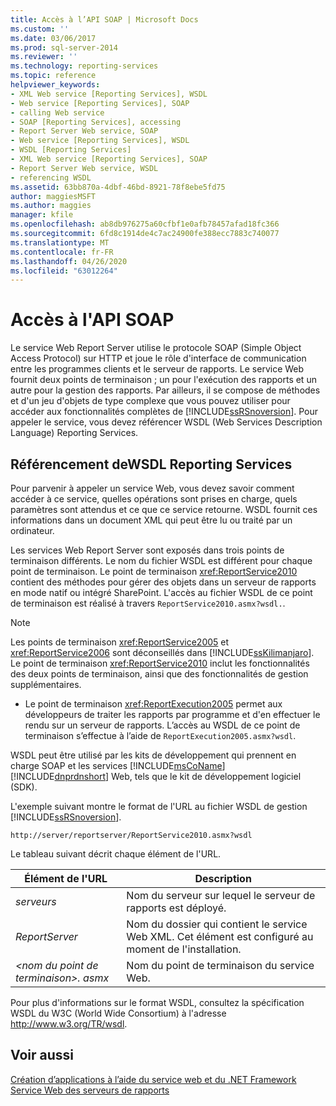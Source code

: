 ```yaml
---
title: Accès à l’API SOAP | Microsoft Docs
ms.custom: ''
ms.date: 03/06/2017
ms.prod: sql-server-2014
ms.reviewer: ''
ms.technology: reporting-services
ms.topic: reference
helpviewer_keywords:
- XML Web service [Reporting Services], WSDL
- Web service [Reporting Services], SOAP
- calling Web service
- SOAP [Reporting Services], accessing
- Report Server Web service, SOAP
- Web service [Reporting Services], WSDL
- WSDL [Reporting Services]
- XML Web service [Reporting Services], SOAP
- Report Server Web service, WSDL
- referencing WSDL
ms.assetid: 63bb870a-4dbf-46bd-8921-78f8ebe5fd75
author: maggiesMSFT
ms.author: maggies
manager: kfile
ms.openlocfilehash: ab8db976275a60cfbf1e0afb78457afad18fc366
ms.sourcegitcommit: 6fd8c1914de4c7ac24900fe388ecc7883c740077
ms.translationtype: MT
ms.contentlocale: fr-FR
ms.lasthandoff: 04/26/2020
ms.locfileid: "63012264"
---
```

# <a name="accessing-the-soap-api"></a>Accès à l'API  SOAP
  Le service Web Report Server utilise le protocole SOAP (Simple Object Access Protocol) sur HTTP et joue le rôle d'interface de communication entre les programmes clients et le serveur de rapports. Le service Web fournit deux points de terminaison ; un pour l'exécution des rapports et un autre pour la gestion des rapports. Par ailleurs, il se compose de méthodes et d'un jeu d'objets de type complexe que vous pouvez utiliser pour accéder aux fonctionnalités complètes de [!INCLUDE[ssRSnoversion](../../includes/ssrsnoversion-md.md)]. Pour appeler le service, vous devez référencer WSDL (Web Services Description Language) Reporting Services.  
  
## <a name="referencing-the-reporting-services-wsdl"></a>Référencement deWSDL Reporting Services  
 Pour parvenir à appeler un service Web, vous devez savoir comment accéder à ce service, quelles opérations sont prises en charge, quels paramètres sont attendus et ce que ce service retourne. WSDL fournit ces informations dans un document XML qui peut être lu ou traité par un ordinateur.  
  
 Les services Web Report Server sont exposés dans trois points de terminaison différents. Le nom du fichier WSDL est différent pour chaque point de terminaison. Le point de terminaison <xref:ReportService2010> contient des méthodes pour gérer des objets dans un serveur de rapports en mode natif ou intégré SharePoint. L'accès au fichier WSDL de ce point de terminaison est réalisé à travers `ReportService2010.asmx?wsdl.`.  
  
> [!NOTE]  
>  Les points de terminaison <xref:ReportService2005> et <xref:ReportService2006> sont déconseillés dans [!INCLUDE[ssKilimanjaro](../../includes/sskilimanjaro-md.md)]. Le point de terminaison <xref:ReportService2010> inclut les fonctionnalités des deux points de terminaison, ainsi que des fonctionnalités de gestion supplémentaires.  
  
-   Le point de terminaison <xref:ReportExecution2005> permet aux développeurs de traiter les rapports par programme et d'en effectuer le rendu sur un serveur de rapports. L’accès au WSDL de ce point de terminaison s’effectue à l’aide de `ReportExecution2005.asmx?wsdl`.  
  
 WSDL peut être utilisé par les kits de développement qui prennent en charge SOAP et les services [!INCLUDE[msCoName](../../includes/msconame-md.md)] [!INCLUDE[dnprdnshort](../../includes/dnprdnshort-md.md)] Web, tels que le kit de développement logiciel (SDK).  
  
 L'exemple suivant montre le format de l'URL au fichier WSDL de gestion [!INCLUDE[ssRSnoversion](../../includes/ssrsnoversion-md.md)].  
  
```  
http://server/reportserver/ReportService2010.asmx?wsdl  
```  
  
 Le tableau suivant décrit chaque élément de l'URL.  
  
|Élément de l'URL|Description|  
|-----------------|-----------------|  
|*serveurs*|Nom du serveur sur lequel le serveur de rapports est déployé.|  
|*ReportServer*|Nom du dossier qui contient le service Web XML. Cet élément est configuré au moment de l'installation.|  
|*\<nom du point de terminaison>. asmx*|Nom du point de terminaison du service Web.|  
  
 Pour plus d'informations sur le format WSDL, consultez la spécification WSDL du W3C (World Wide Consortium) à l'adresse http://www.w3.org/TR/wsdl.  
  
## <a name="see-also"></a>Voir aussi  
 [Création d’applications à l’aide du service web et du .NET Framework](net-framework/building-applications-using-the-web-service-and-the-net-framework.md)   
 [Service Web des serveurs de rapports](report-server-web-service.md)  
  
  
